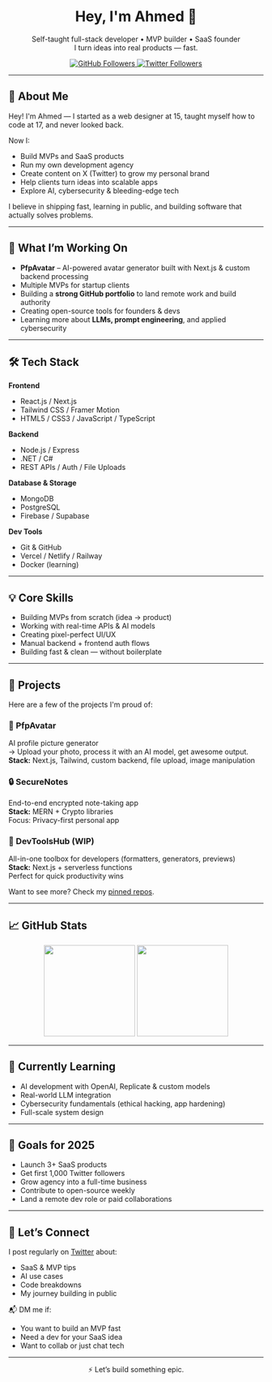 <h1 align="center">Hey, I'm Ahmed 🚀</h1>

<p align="center">
  Self-taught full-stack developer • MVP builder • SaaS founder  
  <br/>
  I turn ideas into real products — fast.
</p>

<p align="center">
  <a href="https://github.com/ahmedusername">
    <img src="https://img.shields.io/github/followers/ahmedusername?label=Follow&style=social" alt="GitHub Followers">
  </a>
  <a href="https://x.com/">
    <img src="https://img.shields.io/twitter/follow/yourhandle?style=social" alt="Twitter Followers">
  </a>
</p>

---

## 🧠 About Me

Hey! I'm Ahmed — I started as a web designer at 15, taught myself how to code at 17, and never looked back.

Now I:
- Build MVPs and SaaS products
- Run my own development agency
- Create content on X (Twitter) to grow my personal brand
- Help clients turn ideas into scalable apps
- Explore AI, cybersecurity & bleeding-edge tech

I believe in shipping fast, learning in public, and building software that actually solves problems.

---

## 🔭 What I’m Working On

- **PfpAvatar** – AI-powered avatar generator built with Next.js & custom backend processing
- Multiple MVPs for startup clients
- Building a **strong GitHub portfolio** to land remote work and build authority
- Creating open-source tools for founders & devs
- Learning more about **LLMs, prompt engineering**, and applied cybersecurity

---

## 🛠️ Tech Stack

**Frontend**
- React.js / Next.js
- Tailwind CSS / Framer Motion
- HTML5 / CSS3 / JavaScript / TypeScript

**Backend**
- Node.js / Express
- .NET / C#
- REST APIs / Auth / File Uploads

**Database & Storage**
- MongoDB
- PostgreSQL
- Firebase / Supabase

**Dev Tools**
- Git & GitHub
- Vercel / Netlify / Railway
- Docker (learning)

---

## 💡 Core Skills

- Building MVPs from scratch (idea → product)
- Working with real-time APIs & AI models
- Creating pixel-perfect UI/UX
- Manual backend + frontend auth flows
- Building fast & clean — without boilerplate

---

## 🚀 Projects

Here are a few of the projects I'm proud of:

### 🧠 PfpAvatar
AI profile picture generator  
→ Upload your photo, process it with an AI model, get awesome output.  
**Stack:** Next.js, Tailwind, custom backend, file upload, image manipulation

### 🔒 SecureNotes
End-to-end encrypted note-taking app  
**Stack:** MERN + Crypto libraries  
Focus: Privacy-first personal app

### 🧰 DevToolsHub (WIP)
All-in-one toolbox for developers (formatters, generators, previews)  
**Stack:** Next.js + serverless functions  
Perfect for quick productivity wins

Want to see more? Check my [pinned repos](https://github.com/ahmedusername).

---

## 📈 GitHub Stats

<p align="center">
  <img src="https://github-readme-stats.vercel.app/api?username=ahmedusername&show_icons=true&theme=tokyonight&count_private=true" height="180" />
  <img src="https://github-readme-streak-stats.herokuapp.com/?user=ahmedusername&theme=tokyonight" height="180" />
</p>

---

## 🧠 Currently Learning

- AI development with OpenAI, Replicate & custom models
- Real-world LLM integration
- Cybersecurity fundamentals (ethical hacking, app hardening)
- Full-scale system design

---

## 🎯 Goals for 2025

- Launch 3+ SaaS products  
- Get first 1,000 Twitter followers  
- Grow agency into a full-time business  
- Contribute to open-source weekly  
- Land a remote dev role or paid collaborations

---

## 🧵 Let’s Connect

I post regularly on [Twitter](https://x.com/) about:
- SaaS & MVP tips
- AI use cases
- Code breakdowns
- My journey building in public

📬 DM me if:
- You want to build an MVP fast
- Need a dev for your SaaS idea
- Want to collab or just chat tech

---

<p align="center">
  ⚡️ Let’s build something epic.
</p>
